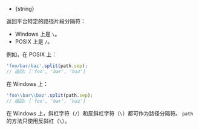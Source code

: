 <!-- YAML
added: v0.7.9
-->

* {string}

返回平台特定的路径片段分隔符：

* Windows 上是 `\`。
* POSIX 上是 `/`。

例如，在 POSIX 上：

```js
'foo/bar/baz'.split(path.sep);
// 返回: ['foo', 'bar', 'baz']
```

在 Windows 上：

```js
'foo\\bar\\baz'.split(path.sep);
// 返回: ['foo', 'bar', 'baz']
```

在 Windows 上，斜杠字符（`/`）和反斜杠字符（`\`）都可作为路径分隔符。
`path` 的方法只使用反斜杠（`\`）。

